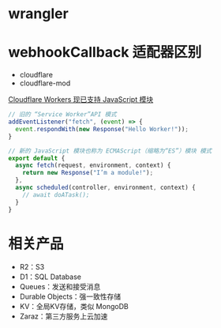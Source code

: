 # wrangler 


# webhookCallback 适配器区别

- cloudflare
- cloudflare-mod


[Cloudflare Workers 现已支持 JavaScript 模块](https://blog.cloudflare.com/zh-cn/workers-javascript-modules-zh-cn/)

```javascript
// 旧的 “Service Worker”API 模式
addEventListener("fetch", (event) => {
  event.respondWith(new Response("Hello Worker!"));
}

```

```javascript
// 新的 JavaScript 模块也称为 ECMAScript（缩略为“ES”）模块 模式
export default {
  async fetch(request, environment, context) {
    return new Response("I’m a module!");
  },
  async scheduled(controller, environment, context) {
    // await doATask();
  }
}
```


# 相关产品

 - R2：S3
 - D1：SQL Database
 - Queues：发送和接受消息
 - Durable Objects：强一致性存储
 - KV：全局KV存储，类似 MongoDB
 - Zaraz：第三方服务上云加速

